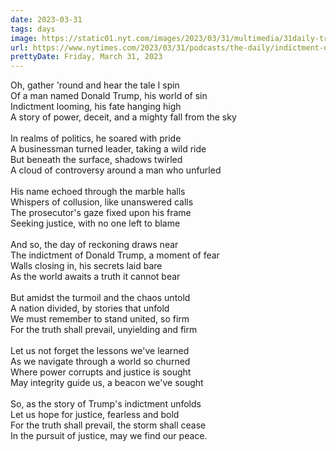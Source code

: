 ```yaml
---
date: 2023-03-31
tags: days
image: https://static01.nyt.com/images/2023/03/31/multimedia/31daily-trump-indictment-image/31HL-trump-indictment-pqwt-facebookJumbo.jpg
url: https://www.nytimes.com/2023/03/31/podcasts/the-daily/indictment-donald-trump-criminal-charges.html
prettyDate: Friday, March 31, 2023
---
```

Oh, gather 'round and hear the tale I spin <br>Of a man named Donald Trump, his world of sin <br>Indictment looming, his fate hanging high <br>A story of power, deceit, and a mighty fall from the sky <br><br>In realms of politics, he soared with pride <br>A businessman turned leader, taking a wild ride <br>But beneath the surface, shadows twirled <br>A cloud of controversy around a man who unfurled <br><br>His name echoed through the marble halls <br>Whispers of collusion, like unanswered calls <br>The prosecutor's gaze fixed upon his frame <br>Seeking justice, with no one left to blame <br><br>And so, the day of reckoning draws near <br>The indictment of Donald Trump, a moment of fear <br>Walls closing in, his secrets laid bare <br>As the world awaits a truth it cannot bear <br><br>But amidst the turmoil and the chaos untold <br>A nation divided, by stories that unfold <br>We must remember to stand united, so firm <br>For the truth shall prevail, unyielding and firm <br><br>Let us not forget the lessons we've learned <br>As we navigate through a world so churned <br>Where power corrupts and justice is sought <br>May integrity guide us, a beacon we've sought <br><br>So, as the story of Trump's indictment unfolds <br>Let us hope for justice, fearless and bold <br>For the truth shall prevail, the storm shall cease <br>In the pursuit of justice, may we find our peace.